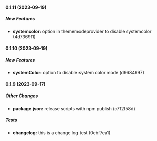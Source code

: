 #### 0.1.11 (2023-09-19)

##### New Features

* **systemcolor:**  option in thememodeprovider to disable systemcolor (4d7369f1)

#### 0.1.10 (2023-09-19)

##### New Features

* **systemColor:**  option to disable system color mode (d9684997)

#### 0.1.9 (2023-09-17)

##### Other Changes

* **package.json:**  release scripts with npm publish (c712f58d)

##### Tests

* **changelog:**  this is a change log test (0ebf7ea1)

